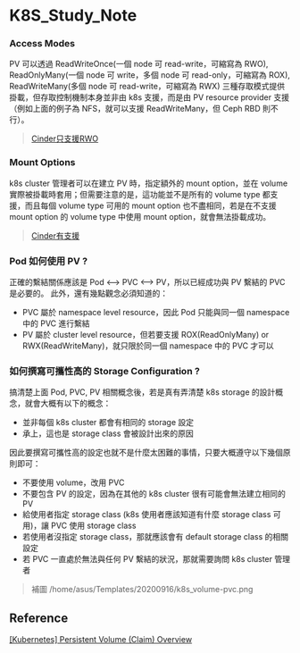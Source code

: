 # K8S_Study_Note

### Access Modes
PV 可以透過 ReadWriteOnce(一個 node 可 read-write，可縮寫為 RWO), ReadOnlyMany(一個 node 可 write，多個 node 可 read-only，可縮寫為 ROX), ReadWriteMany(多個 node 可 read-write，可縮寫為 RWX) 三種存取模式提供掛載，但存取控制機制本身並非由 k8s 支援，而是由 PV resource provider 支援（例如上面的例子為 NFS，就可以支援 ReadWriteMany，但 Ceph RBD 則不行）。
> [Cinder只支援RWO](https://kubernetes.io/docs/concepts/storage/persistent-volumes/#access-modes)

### Mount Options
k8s cluster 管理者可以在建立 PV 時，指定額外的 mount option，並在 volume 實際被掛載時套用；但需要注意的是，這功能並不是所有的 volume type 都支援，而且每個 volume type 可用的 mount option 也不盡相同，若是在不支援 mount option 的 volume type 中使用 mount option，就會無法掛載成功。
> [Cinder有支援](https://kubernetes.io/docs/concepts/storage/persistent-volumes/#mount-options)

### Pod 如何使用 PV ?
正確的繫結關係應該是 Pod <--> PVC <--> PV，所以已經成功與 PV 繫結的 PVC 是必要的。
此外，還有幾點觀念必須知道的：
- PVC 屬於 namespace level resource，因此 Pod 只能與同一個 namespace 中的 PVC 進行繫結
- PV 屬於 cluster level resource，但若要支援 ROX(ReadOnlyMany) or RWX(ReadWriteMany)，就只限於同一個 namespace 中的 PVC 才可以

### 如何撰寫可攜性高的 Storage Configuration ?
搞清楚上面 Pod, PVC, PV 相關概念後，若是真有弄清楚 k8s storage 的設計概念，就會大概有以下的概念：
- 並非每個 k8s cluster 都會有相同的 storage 設定
- 承上，這也是 storage class 會被設計出來的原因

因此要撰寫可攜性高的設定也就不是什麼太困難的事情，只要大概遵守以下幾個原則即可：
- 不要使用 volume，改用 PVC
- 不要包含 PV 的設定，因為在其他的 k8s cluster 很有可能會無法建立相同的 PV
- 給使用者指定 storage class (k8s 使用者應該知道有什麼 storage class 可用)，讓 PVC 使用 storage class
- 若使用者沒指定 storage class，那就應該會有 default storage class 的相關設定
- 若 PVC 一直處於無法與任何 PV 繫結的狀況，那就需要詢問 k8s cluster 管理者

> 補圖 /home/asus/Templates/20200916/k8s_volume-pvc.png

## Reference
[ [Kubernetes] Persistent Volume (Claim) Overview ](https://godleon.github.io/blog/Kubernetes/k8s-PersistentVolume-Overview/)
